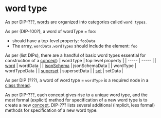word type
=====

As per DIP-???, [words](word.md) are organized into categories called `word types`.

As per (DIP-100?), a word of wordType = foo:
- should have a top-level property: `fooData`
- The array, `wordData.wordTypes` should include the element: `foo`

As per (list DIPs), there are a handful of basic word types essential for construction of a [concept](concept.md):
| word type | top level property |
| ----- | ----- |
| [word](word.md) | wordData |
| [jsonSchema](jsonSchema.md) | jsonSchemaData |
| wordType | wordTypeData |
| [superset](superset.md) | supersetData |
| [set](set.md) | setData |

As per DIP (???), a word of word type = `wordType` is a required node in a [class thread](classThread.md).

As per DIP-???, each concept gives rise to a unique word type, and the most formal (explicit) method for specification of a new word type is to create a new [concept](concept.md). DIP-??? lists several additional (implicit, less formal) methods for specification of a new word type.
